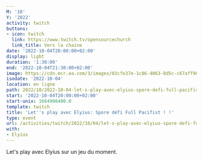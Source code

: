```yaml
---
M: '10'
Y: '2022'
activity: twitch
buttons:
- icon: twitch
  link: https://www.twitch.tv/opensourcechurch
  link_title: Vers la chaine
date: '2022-10-04T20:00:00+02:00'
display: light
duration: '1:30:00'
end: '2022-10-04T21:30:00+02:00'
image: https://cdn.mcr.ea.com/3/images/03cfe37e-1c86-4063-8d5c-c67aff90a293/1587735143-0x0-0-0.jpg
isodate: '2022-10-04'
location: en ligne
path: 2022/10/2022-10-04-let-s-play-avec-elyius-spore-defi-full-pacifist.md
start: '2022-10-04T20:00:00+02:00'
start-unix: 1664906400.0
template: twitch
title: 'Let''s play avec Elyius: Spore défi Full Pacifist ! !'
type: event
url: /activities/twitch/2022/10/04/let-s-play-avec-elyius-spore-defi-full-pacifist
with:
- Elyius
---
```

Let's play avec Elyius sur un jeu du moment.